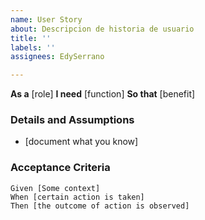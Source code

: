 ```yaml
---
name: User Story
about: Descripcion de historia de usuario
title: ''
labels: ''
assignees: EdySerrano

---
```


**As a** [role]
**I need** [function]
**So that** [benefit]

### Details and Assumptions
* [document what you know]

### Acceptance Criteria

```gherkin
Given [Some context]
When [certain action is taken]
Then [the outcome of action is observed]
```
